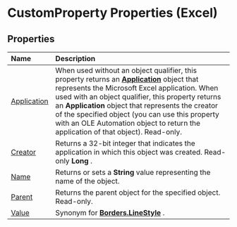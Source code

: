 
# CustomProperty Properties (Excel)

## Properties



|**Name**|**Description**|
|:-----|:-----|
|[Application](c62cc90e-f672-01be-da63-0cdb842adbec.md)|When used without an object qualifier, this property returns an  **[Application](19b73597-5cf9-4f56-8227-b5211f657f6f.md)** object that represents the Microsoft Excel application. When used with an object qualifier, this property returns an **Application** object that represents the creator of the specified object (you can use this property with an OLE Automation object to return the application of that object). Read-only.|
|[Creator](f877904d-7e39-359b-b39b-e57be8469795.md)|Returns a 32-bit integer that indicates the application in which this object was created. Read-only  **Long** .|
|[Name](1a090b32-eed9-6082-bb47-d309abf39fd9.md)|Returns or sets a  **String** value representing the name of the object.|
|[Parent](3b10a084-88d3-a874-d24c-f254ce7b92f1.md)|Returns the parent object for the specified object. Read-only.|
|[Value](3c549348-4df7-278a-433f-a8550950f8ab.md)|Synonym for  **[Borders.LineStyle](a057234d-0442-3fd7-5547-b19451774c0e.md)** .|
